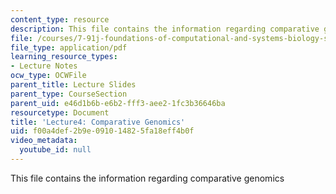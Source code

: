```yaml
---
content_type: resource
description: This file contains the information regarding comparative genomics
file: /courses/7-91j-foundations-of-computational-and-systems-biology-spring-2014/f00a4def2b9e091014825fa18eff4b0f_MIT7_91JS14_Lecture4.pdf
file_type: application/pdf
learning_resource_types:
- Lecture Notes
ocw_type: OCWFile
parent_title: Lecture Slides
parent_type: CourseSection
parent_uid: e46d1b6b-e6b2-fff3-aee2-1fc3b36646ba
resourcetype: Document
title: 'Lecture4: Comparative Genomics'
uid: f00a4def-2b9e-0910-1482-5fa18eff4b0f
video_metadata:
  youtube_id: null
---
```

This file contains the information regarding comparative genomics
